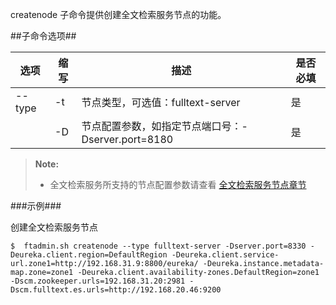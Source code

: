 createnode 子命令提供创建全文检索服务节点的功能。

##子命令选项##

|选项       |缩写 |描述                                                   |是否必填|
|-----------|-----|---------------------------------------------------- |--------|
|--type     |-t   |节点类型，可选值：fulltext-server                        |是      |
|           |-D   |节点配置参数，如指定节点端口号：-Dserver.port=8180       |是|



>  **Note:**
>
>  * 全文检索服务所支持的节点配置参数请查看 [全文检索服务节点章节][fulltext_config]

###示例###

创建全文检索服务节点

   ```lang-javascript
   $  ftadmin.sh createnode --type fulltext-server -Dserver.port=8330 -Deureka.client.region=DefaultRegion -Deureka.client.service-url.zone1=http://192.168.31.9:8800/eureka/ -Deureka.instance.metadata-map.zone=zone1 -Deureka.client.availability-zones.DefaultRegion=zone1 -Dscm.zookeeper.urls=192.168.31.20:2981 -Dscm.fulltext.es.urls=http://192.168.20.46:9200
   ```

[fulltext_config]:Maintainance/Node_Config/fulltext.md